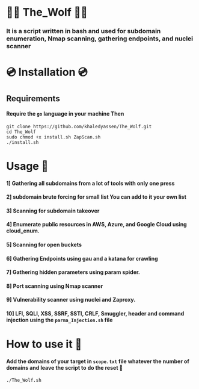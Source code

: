 # 🐺️🐺️ The_Wolf 🐺️🐺️

### It is a script written in bash and used for subdomain enumeration, Nmap scanning, gathering endpoints, and nuclei scanner

# 💿️ Installation 💿️ 

## Requirements 

#### Require the `go` language in your machine Then

```
git clone https://github.com/khaledyassen/The_Wolf.git
cd The_Wolf
sudo chmod +x install.sh ZapScan.sh
./install.sh
```

# Usage 🎯

#### 1] Gathering all subdomains from a lot of tools with only one press  

#### 2] subdomain brute forcing for small list You can add to it your own list 

#### 3] Scanning for subdomain takeover  

#### 4] Enumerate public resources in AWS, Azure, and Google Cloud using cloud_enum.

#### 5] Scanning for open buckets 

#### 6] Gathering Endpoints using gau and a katana for crawling

#### 7] Gathering hidden parameters using param spider. 

#### 8] Port scanning using Nmap scanner

#### 9] Vulnerability scanner using nuclei and Zaproxy.

#### 10] LFI, SQLI, XSS, SSRF, SSTI, CRLF, Smuggler, header and command injection using the `parma_Injection.sh` file  

# How to use it 🐺️

#### Add the domains of your target in `scope.txt` file whatever the number of domains and leave the script to do the reset 🐺️

```
./The_Wolf.sh
```
